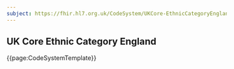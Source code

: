 ```yaml
---
subject: https://fhir.hl7.org.uk/CodeSystem/UKCore-EthnicCategoryEngland
---
```

## UK Core Ethnic Category England

{{page:CodeSystemTemplate}}